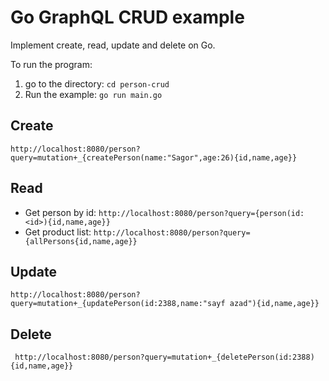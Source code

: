 # Go GraphQL CRUD example

Implement create, read, update and delete on Go.

To run the program:

1. go to the directory: `cd person-crud`
2. Run the example: `go run main.go`

## Create

`http://localhost:8080/person?query=mutation+_{createPerson(name:"Sagor",age:26){id,name,age}}`

## Read

* Get person by id: `http://localhost:8080/person?query={person(id:<id>){id,name,age}}`
* Get product list: `http://localhost:8080/person?query={allPersons{id,name,age}}`

## Update

`http://localhost:8080/person?query=mutation+_{updatePerson(id:2388,name:"sayf azad"){id,name,age}}`

## Delete

` http://localhost:8080/person?query=mutation+_{deletePerson(id:2388){id,name,age}}`